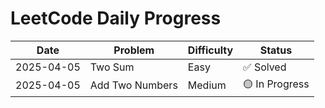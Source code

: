 # LeetCode Daily Progress

| Date       | Problem            | Difficulty | Status  |
|------------|--------------------|------------|---------|
| 2025-04-05 | Two Sum            | Easy       | ✅ Solved |
| 2025-04-05 | Add Two Numbers    | Medium     | 🟡 In Progress |
